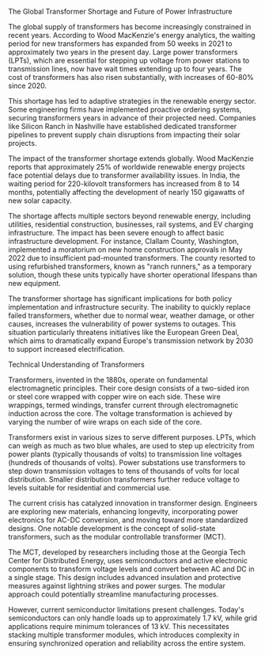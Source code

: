 The Global Transformer Shortage and Future of Power Infrastructure

The global supply of transformers has become increasingly constrained in recent years. According to Wood MacKenzie's energy analytics, the waiting period for new transformers has expanded from 50 weeks in 2021 to approximately two years in the present day. Large power transformers (LPTs), which are essential for stepping up voltage from power stations to transmission lines, now have wait times extending up to four years. The cost of transformers has also risen substantially, with increases of 60-80% since 2020.

This shortage has led to adaptive strategies in the renewable energy sector. Some engineering firms have implemented proactive ordering systems, securing transformers years in advance of their projected need. Companies like Silicon Ranch in Nashville have established dedicated transformer pipelines to prevent supply chain disruptions from impacting their solar projects.

The impact of the transformer shortage extends globally. Wood MacKenzie reports that approximately 25% of worldwide renewable energy projects face potential delays due to transformer availability issues. In India, the waiting period for 220-kilovolt transformers has increased from 8 to 14 months, potentially affecting the development of nearly 150 gigawatts of new solar capacity.

The shortage affects multiple sectors beyond renewable energy, including utilities, residential construction, businesses, rail systems, and EV charging infrastructure. The impact has been severe enough to affect basic infrastructure development. For instance, Clallam County, Washington, implemented a moratorium on new home construction approvals in May 2022 due to insufficient pad-mounted transformers. The county resorted to using refurbished transformers, known as "ranch runners," as a temporary solution, though these units typically have shorter operational lifespans than new equipment.

The transformer shortage has significant implications for both policy implementation and infrastructure security. The inability to quickly replace failed transformers, whether due to normal wear, weather damage, or other causes, increases the vulnerability of power systems to outages. This situation particularly threatens initiatives like the European Green Deal, which aims to dramatically expand Europe's transmission network by 2030 to support increased electrification.

Technical Understanding of Transformers

Transformers, invented in the 1880s, operate on fundamental electromagnetic principles. Their core design consists of a two-sided iron or steel core wrapped with copper wire on each side. These wire wrappings, termed windings, transfer current through electromagnetic induction across the core. The voltage transformation is achieved by varying the number of wire wraps on each side of the core.

Transformers exist in various sizes to serve different purposes. LPTs, which can weigh as much as two blue whales, are used to step up electricity from power plants (typically thousands of volts) to transmission line voltages (hundreds of thousands of volts). Power substations use transformers to step down transmission voltages to tens of thousands of volts for local distribution. Smaller distribution transformers further reduce voltage to levels suitable for residential and commercial use.


The current crisis has catalyzed innovation in transformer design. Engineers are exploring new materials, enhancing longevity, incorporating power electronics for AC-DC conversion, and moving toward more standardized designs. One notable development is the concept of solid-state transformers, such as the modular controllable transformer (MCT).

The MCT, developed by researchers including those at the Georgia Tech Center for Distributed Energy, uses semiconductors and active electronic components to transform voltage levels and convert between AC and DC in a single stage. This design includes advanced insulation and protective measures against lightning strikes and power surges. The modular approach could potentially streamline manufacturing processes.

However, current semiconductor limitations present challenges. Today's semiconductors can only handle loads up to approximately 1.7 kV, while grid applications require minimum tolerances of 13 kV. This necessitates stacking multiple transformer modules, which introduces complexity in ensuring synchronized operation and reliability across the entire system.
